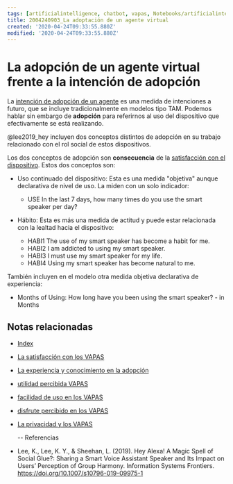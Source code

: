 ```yaml
---
tags: [artificialintelligence, chatbot, vapas, Notebooks/artificialintelligence, virtualagents, adoption]
title: 2004240903_La adoptación de un agente virtual
created: '2020-04-24T09:33:55.880Z'
modified: '2020-04-24T09:33:55.880Z'
---
```


# La adopción de un agente virtual frente a la intención de adopción

La [intención de adopción de un agente](2004060832_intencion_adopcion_agente_virtual.md) es una medida de intenciones a futuro, que se incluye tradicionalmente en modelos tipo TAM. Podemos hablar sin embargo de **adopción** para referirnos al uso del dispositivo que efectivamente se está realizando.

@lee2019_hey incluyen dos conceptos distintos de adopción en su trabajo relacionado con el rol social de estos dispositivos. 

Los dos conceptos de adopción son **consecuencia** de la [satisfacción con el dispositivo](2004240815_satisfaccion_vapas.md). Estos dos conceptos son:

- Uso continuado del dispositivo: Esta es una medida "objetiva" aunque declarativa de nivel de uso. La miden con un solo indicador: 
  - USE In the last 7 days, how many times do you use the smart speaker per day? 

- Hábito: Esta es más una medida de actitud y puede estar relacionada con la lealtad hacia el dispositivo:
  - HABI1 The use of my smart speaker has become a habit for me.
  - HABI2 I am addicted to using my smart speaker.
  - HABI3 I must use my smart speaker for my life. 
  - HABI4 Using my smart speaker has become natural to me.

También incluyen en el modelo otra medida objetiva declarativa de experiencia:

- Months of Using: How long have you been using the smart speaker? - in Months

## Notas relacionadas

- [Index](_2003101705_index.md)
- [La satisfacción con los VAPAS](2004240815_satisfaccion_vapas.md)
- [La experiencia y conocimiento en la adopción](2004150915_aceptacion_VAPA_experiencia_conocimiento.md)
- [utilidad percibida VAPAS](2004060840_utilidad_percibidad_agentesvirtuales.md) 
- [facilidad de uso en los VAPAS](2004060853_facilidad_uso_agentes_virtuales.md)
- [disfrute percibido en los VAPAS](2004060858_disfrute_percibido_agentes_virtuales.md)
- [La privacidad y los VAPAS](2004170957_laprivacidadylosVAPAS.md)

  --
Referencias

- Lee, K., Lee, K. Y., & Sheehan, L. (2019). Hey Alexa! A Magic Spell of Social Glue?: Sharing a Smart Voice Assistant Speaker and Its Impact on Users’ Perception of Group Harmony. Information Systems Frontiers. https://doi.org/10.1007/s10796-019-09975-1